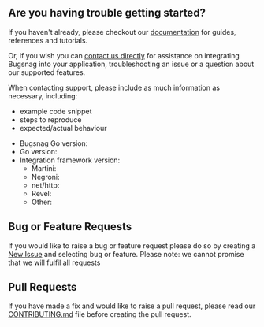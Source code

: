 ## Are you having trouble getting started?
If you haven't already, please checkout our [documentation](https://docs.bugsnag.com/platforms/go/) for guides, references and tutorials.

Or, if you wish you can [contact us directly](mailto:support@bugsnag.com) for assistance on integrating Bugsnag into your application, troubleshooting an issue or a question about our supported features.

When contacting support, please include as much information as necessary, including:

- example code snippet
- steps to reproduce
- expected/actual behaviour 

* Bugsnag Go version:
* Go version:
* Integration framework version:
    * Martini:
    * Negroni:
    * net/http:
    * Revel:
    * Other:

## Bug or Feature Requests
If you would like to raise a bug or feature request please do so by creating a [New Issue](https://github.com/bugsnag/bugsnag-go/issues/new/choose) and selecting bug or feature.
Please note: we cannot promise that we will fulfil all requests

## Pull Requests
If you have made a fix and would like to raise a pull request, please read our [CONTRIBUTING.md](../CONTRIBUTING.md) file before creating the pull request.